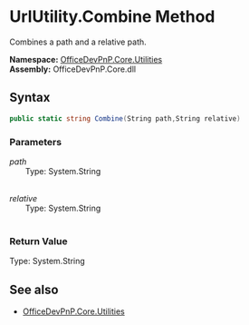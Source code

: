 # UrlUtility.Combine Method  
Combines a path and a relative path.  

**Namespace:** [OfficeDevPnP.Core.Utilities](OfficeDevPnP.Core.Utilities.md)  
**Assembly:** OfficeDevPnP.Core.dll  
## Syntax
```C#
public static string Combine(String path,String relative)
```
### Parameters
*path*  
&emsp;&emsp;Type: System.String  
&emsp;&emsp;  
  
*relative*  
&emsp;&emsp;Type: System.String  
&emsp;&emsp;  
  
### Return Value
Type: System.String  


## See also
- [OfficeDevPnP.Core.Utilities](OfficeDevPnP.Core.Utilities.md)
